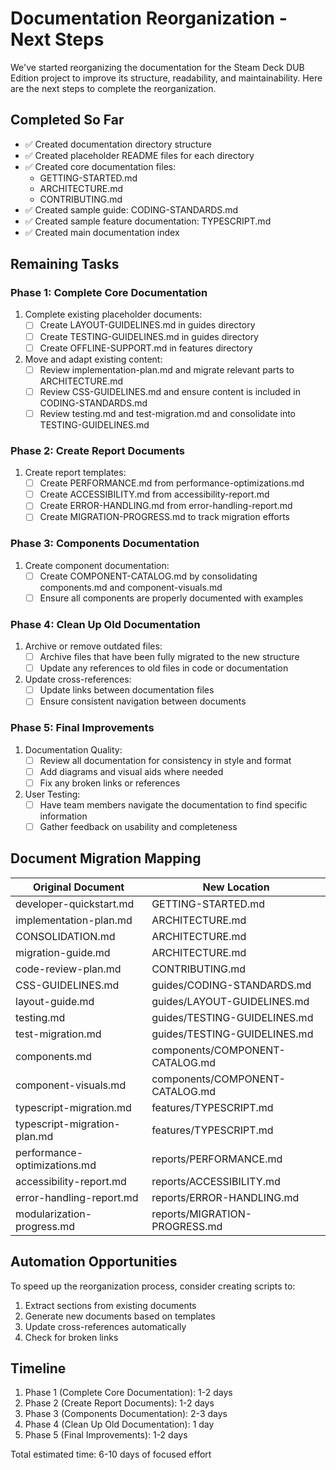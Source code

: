 # Documentation Reorganization - Next Steps

We've started reorganizing the documentation for the Steam Deck DUB Edition project to improve its structure, readability, and maintainability. Here are the next steps to complete the reorganization.

## Completed So Far

- ✅ Created documentation directory structure
- ✅ Created placeholder README files for each directory
- ✅ Created core documentation files:
  - GETTING-STARTED.md
  - ARCHITECTURE.md
  - CONTRIBUTING.md
- ✅ Created sample guide: CODING-STANDARDS.md
- ✅ Created sample feature documentation: TYPESCRIPT.md
- ✅ Created main documentation index

## Remaining Tasks

### Phase 1: Complete Core Documentation

1. Complete existing placeholder documents:
   - [ ] Create LAYOUT-GUIDELINES.md in guides directory
   - [ ] Create TESTING-GUIDELINES.md in guides directory
   - [ ] Create OFFLINE-SUPPORT.md in features directory

2. Move and adapt existing content:
   - [ ] Review implementation-plan.md and migrate relevant parts to ARCHITECTURE.md
   - [ ] Review CSS-GUIDELINES.md and ensure content is included in CODING-STANDARDS.md
   - [ ] Review testing.md and test-migration.md and consolidate into TESTING-GUIDELINES.md

### Phase 2: Create Report Documents

1. Create report templates:
   - [ ] Create PERFORMANCE.md from performance-optimizations.md
   - [ ] Create ACCESSIBILITY.md from accessibility-report.md
   - [ ] Create ERROR-HANDLING.md from error-handling-report.md
   - [ ] Create MIGRATION-PROGRESS.md to track migration efforts

### Phase 3: Components Documentation

1. Create component documentation:
   - [ ] Create COMPONENT-CATALOG.md by consolidating components.md and component-visuals.md
   - [ ] Ensure all components are properly documented with examples

### Phase 4: Clean Up Old Documentation

1. Archive or remove outdated files:
   - [ ] Archive files that have been fully migrated to the new structure
   - [ ] Update any references to old files in code or documentation

2. Update cross-references:
   - [ ] Update links between documentation files
   - [ ] Ensure consistent navigation between documents

### Phase 5: Final Improvements

1. Documentation Quality:
   - [ ] Review all documentation for consistency in style and format
   - [ ] Add diagrams and visual aids where needed
   - [ ] Fix any broken links or references

2. User Testing:
   - [ ] Have team members navigate the documentation to find specific information
   - [ ] Gather feedback on usability and completeness

## Document Migration Mapping

| Original Document | New Location |
|------------------|-------------|
| developer-quickstart.md | GETTING-STARTED.md |
| implementation-plan.md | ARCHITECTURE.md |
| CONSOLIDATION.md | ARCHITECTURE.md |
| migration-guide.md | ARCHITECTURE.md |
| code-review-plan.md | CONTRIBUTING.md |
| CSS-GUIDELINES.md | guides/CODING-STANDARDS.md |
| layout-guide.md | guides/LAYOUT-GUIDELINES.md |
| testing.md | guides/TESTING-GUIDELINES.md |
| test-migration.md | guides/TESTING-GUIDELINES.md |
| components.md | components/COMPONENT-CATALOG.md |
| component-visuals.md | components/COMPONENT-CATALOG.md |
| typescript-migration.md | features/TYPESCRIPT.md |
| typescript-migration-plan.md | features/TYPESCRIPT.md |
| performance-optimizations.md | reports/PERFORMANCE.md |
| accessibility-report.md | reports/ACCESSIBILITY.md |
| error-handling-report.md | reports/ERROR-HANDLING.md |
| modularization-progress.md | reports/MIGRATION-PROGRESS.md |

## Automation Opportunities

To speed up the reorganization process, consider creating scripts to:

1. Extract sections from existing documents
2. Generate new documents based on templates
3. Update cross-references automatically
4. Check for broken links

## Timeline

1. Phase 1 (Complete Core Documentation): 1-2 days
2. Phase 2 (Create Report Documents): 1-2 days
3. Phase 3 (Components Documentation): 2-3 days
4. Phase 4 (Clean Up Old Documentation): 1 day
5. Phase 5 (Final Improvements): 1-2 days

Total estimated time: 6-10 days of focused effort 